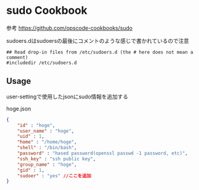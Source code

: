 sudo Cookbook
=============
参考 https://github.com/opscode-cookbooks/sudo

sudoers.dはsudoersの最後にコメントのような感じで書かれているので注意
```
## Read drop-in files from /etc/sudoers.d (the # here does not mean a comment)
#includedir /etc/sudoers.d
```
Usage
-----
user-settingで使用したjsonにsudo情報を追加する

hoge.json
```json
{
    "id" : "hoge",
    "user_name" : "hoge",
    "uid" : 1,
    "home" : "/home/hoge",
    "shell" : "/bin/bash",
    "password" : "hased password(openssl passwd -1 password, etc)",
    "ssh_key" : "ssh public key",
    "group_name" : "hoge",
    "gid" : 1,
    "sudoer" : "yes" //ここを追加
}
```
